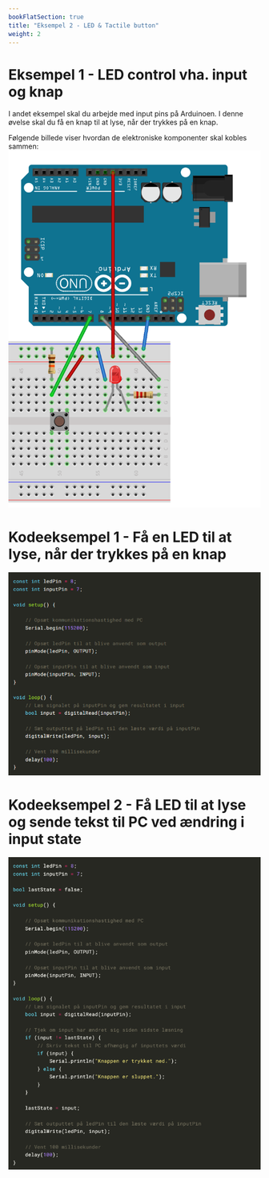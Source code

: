 ```yaml
---
bookFlatSection: true
title: "Eksempel 2 - LED & Tactile button"
weight: 2
---
```

# Eksempel 1 - LED control vha. input og knap
I andet eksempel skal du arbejde med input pins på Arduinoen. I denne øvelse skal du få en knap til at lyse, når der trykkes på en knap.

Følgende billede viser hvordan de elektroniske komponenter skal kobles sammen:
![El-diagram for eksempel 2](/static/example2.png)

# Kodeeksempel 1 - Få en LED til at lyse, når der trykkes på en knap
![Kodeeksempel 1](/static/e2c1.png)

<!--
```cpp
const int ledPin = 8;
const int inputPin = 7;

void setup() {

    // Opsæt kommunikationshastighed med PC
    Serial.begin(115200);

    // Opsæt ledPin til at blive anvendt som output
    pinMode(ledPin, OUTPUT);

    // Opsæt inputPin til at blive anvendt som input
    pinMode(inputPin, INPUT);
}

void loop() {
    // Læs signalet på inputPin og gem resultatet i input
    bool input = digitalRead(inputPin);

    // Sæt outputtet på ledPin til den læste værdi på inputPin
    digitalWrite(ledPin, input);

    // Vent 100 millisekunder
    delay(100); 
}
```
-->

# Kodeeksempel 2 - Få LED til at lyse og sende tekst til PC ved ændring i input state
![Kodeeksempel 2](/static/e2c2.png)

<!--
```cpp
const int ledPin = 8;
const int inputPin = 7;

bool lastState = false;

void setup() {

    // Opsæt kommunikationshastighed med PC
    Serial.begin(115200);

    // Opsæt ledPin til at blive anvendt som output
    pinMode(ledPin, OUTPUT);

    // Opsæt inputPin til at blive anvendt som input
    pinMode(inputPin, INPUT);
}

void loop() {
    // Læs signalet på inputPin og gem resultatet i input
    bool input = digitalRead(inputPin);

    // Tjek om input har ændret sig siden sidste læsning
    if (input != lastState) {
        // Skriv tekst til PC afhængig af inputtets værdi
        if (input) {
            Serial.println("Knappen er trykket ned.");
        } else {
            Serial.println("Knappen er sluppet.");
        }
    }

    lastState = input;

    // Sæt outputtet på ledPin til den læste værdi på inputPin
    digitalWrite(ledPin, input);

    // Vent 100 millisekunder
    delay(100); 
}
```
-->